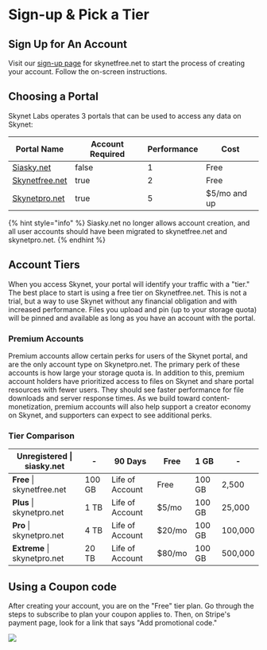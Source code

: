 # Sign-up & Pick a Tier

## Sign Up for An Account

Visit our [sign-up page](https://account.skynetfree.net/auth/registration) for skynetfree.net to start the process of creating your account. Follow the on-screen instructions.

## Choosing a Portal

Skynet Labs operates 3 portals that can be used to access any data on Skynet:

<table><thead><tr><th>Portal Name</th><th data-type="checkbox">Account Required</th><th data-type="rating" data-max="3">Performance</th><th>Cost</th></tr></thead><tbody><tr><td><a href="https://siasky.net">Siasky.net</a></td><td>false</td><td>1</td><td>Free</td></tr><tr><td><a href="https://skynetfree.net">Skynetfree.net</a></td><td>true</td><td>2</td><td>Free</td></tr><tr><td><a href="https://skynetpro.net">Skynetpro.net</a></td><td>true</td><td>5</td><td>$5/mo and up</td></tr></tbody></table>

{% hint style="info" %}
Siasky.net no longer allows account creation, and all user accounts should have been migrated to skynetfree.net and skynetpro.net.
{% endhint %}

## Account Tiers

When you access Skynet, your portal will identify your traffic with a "tier." The best place to start is using a free tier on Skynetfree.net. This is not a trial, but a way to use Skynet without any financial obligation and with increased performance. Files you upload and pin (up to your storage quota) will be pinned and available as long as you have an account with the portal.

### Premium Accounts

Premium accounts allow certain perks for users of the Skynet portal, and are the only account type on Skynetpro.net. The primary perk of these accounts is how large your storage quota is. In addition to this, premium account holders have prioritized access to files on Skynet and share portal resources with fewer users. They should see faster performance for file downloads and server response times. As we build toward content-monetization, premium accounts will also help support a creator economy on Skynet, and supporters can expect to see additional perks.

### Tier Comparison

| **Unregistered** \| siasky.net | -      | 90 Days         | Free   | 1 GB   | -       |
| ------------------------------ | ------ | --------------- | ------ | ------ | ------- |
| **Free** \| skynetfree.net     | 100 GB | Life of Account | Free   | 100 GB | 2,500   |
| **Plus** \| skynetpro.net      | 1 TB   | Life of Account | $5/mo  | 100 GB | 25,000  |
| **Pro** \| skynetpro.net       | 4 TB   | Life of Account | $20/mo | 100 GB | 100,000 |
| **Extreme** \| skynetpro.net   | 20 TB  | Life of Account | $80/mo | 100 GB | 500,000 |

## Using a Coupon code

After creating your account, you are on the "Free" tier plan. Go through the steps to subscribe to plan your coupon applies to. Then, on Stripe's payment page, look for a link that says "Add promotional code."

![](../.gitbook/assets/coupon.png)
